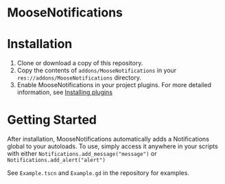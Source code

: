 # MooseNotifications

# Installation
1. Clone or download a copy of this repository. 
2. Copy the contents of `addons/MooseNotifications` in your `res://addons/MooseNotifications` directory. 
3. Enable MooseNotifications in your project plugins. 
For more detailed information, see [Installing plugins](https://docs.godotengine.org/en/latest/tutorials/plugins/editor/installing_plugins.html)

# Getting Started
After installation, MooseNotifications automatically adds a Notifications global to your autoloads. To use, simply access it anywhere in your scripts with either `Notifications.add_message("message")` or `Notifications.add_alert("alert")`

See `Example.tscn` and `Example.gd` in the repository for examples. 
